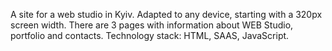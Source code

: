 A site for a web studio in Kyiv.
Adapted to any device, starting with a 320px screen width. There are 3 pages with information about WEB Studio, portfolio and contacts.
Technology stack: HTML, SAAS, JavaScript.
